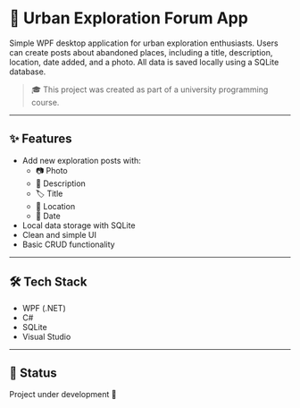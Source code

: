 # 🌆 Urban Exploration Forum App

Simple WPF desktop application for urban exploration enthusiasts. Users can create posts about abandoned places, including a title, description, location, date added, and a photo. All data is saved locally using a SQLite database.

> 🎓 This project was created as part of a university programming course.

---

## ✨ Features

- Add new exploration posts with:
  - 📷 Photo
  - 📝 Description
  - 🏷️ Title
  - 📍 Location
  - 📅 Date
- Local data storage with SQLite
- Clean and simple UI
- Basic CRUD functionality

---

## 🛠️ Tech Stack

- WPF (.NET)
- C#
- SQLite
- Visual Studio

---

## 📌 Status

Project under development 🚧
